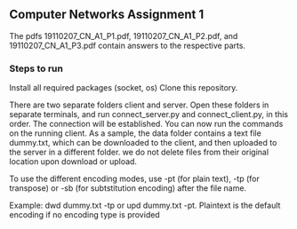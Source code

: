 ## Computer Networks Assignment 1
The pdfs 19110207_CN_A1_P1.pdf, 19110207_CN_A1_P2.pdf, and 19110207_CN_A1_P3.pdf contain answers to the respective parts.

### Steps to run
Install all required packages (socket, os)
Clone this repository.

There are two separate folders client and server. Open these folders in separate terminals, and run connect_server.py and connect_client.py, in this order. The connection will be established. You can now run the commands on the running client. As a sample, the data folder contains a text file dummy.txt, which can be downloaded to the client, and then uploaded to the server in a different folder. we do not delete files from their original location upon download or upload.

To use the different encoding modes, use -pt (for plain text), -tp (for transpose) or -sb (for subtstitution encoding) after the file name. 

Example: dwd dummy.txt -tp or upd dummy.txt -pt. Plaintext is the default encoding if no encoding type is provided
